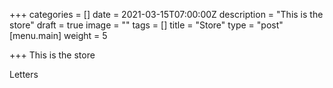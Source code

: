 +++
categories = []
date = 2021-03-15T07:00:00Z
description = "This is the store"
draft = true
image = ""
tags = []
title = "Store"
type = "post"
[menu.main]
weight = 5

+++
This is the store

Letters 